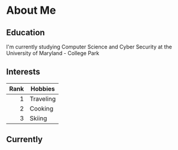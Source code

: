 # About Me ##

## Education ###

I'm currently studying Computer Science and Cyber Security at the University of Maryland - College Park

## Interests ###

| Rank | Hobbies   |
|-----:|-----------|
|     1| Traveling |
|     2| Cooking   |
|     3| Skiing    |

## Currently ###
